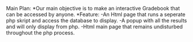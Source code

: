 Main Plan: 
  *Our main objective is to make an interactive Gradebook that can be accessed by anyone.
    *Feature: -An Html page that runs a seperate php skript and access the database to display.
              -A popup with all the results and will only display from php.
              -Html main page that remains undisturbed throughout the php process.
